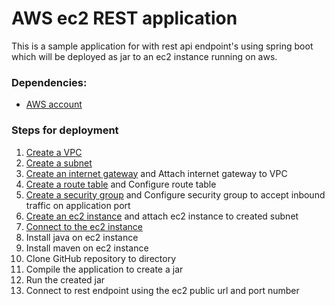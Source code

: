 # AWS ec2 REST application

This is a sample application for with rest api endpoint's using spring boot which will be deployed as jar to an ec2 instance running on aws.

### Dependencies:
* [AWS account](../docs/account.md)

### Steps for deployment
1. [Create a VPC](../docs/vpc.md)
2. [Create a subnet](../docs/subnet.md)
3. [Create an internet gateway](../docs/internet-gateway.md) and Attach internet gateway to VPC
4. [Create a route table](../docs/route-table.md) and Configure route table
5. [Create a security group](../docs/security-group.md) and Configure security group to accept inbound traffic on application port
6. [Create an ec2 instance](../docs/ec2.md) and attach ec2 instance to created subnet
7. [Connect to the ec2 instance](../docs/ec2.md)
8. Install java on ec2 instance
9. Install maven on ec2 instance 
10. Clone GitHub repository to directory 
11. Compile the application to create a jar 
12. Run the created jar
13. Connect to rest endpoint using the ec2 public url and port number


